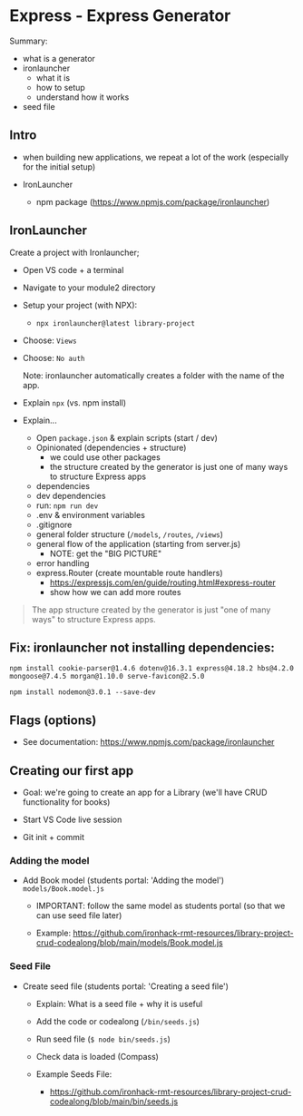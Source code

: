 

# Express - Express Generator


Summary:
- what is a generator
- ironlauncher
  - what it is
  - how to setup
  - understand how it works
- seed file




## Intro

- when building new applications, we repeat a lot of the work (especially for the initial setup)

- IronLauncher
  - npm package (https://www.npmjs.com/package/ironlauncher)




## IronLauncher

Create a project with Ironlauncher;

- Open VS code + a terminal
- Navigate to your module2 directory

- Setup your project (with NPX):

  <!-- OLD `npx --yes ironlauncher library-project` -->
  - `npx ironlauncher@latest library-project`
      <!-- note: students get a message "do you want to install 0.39..." choose yes -->


- Choose: `Views`
- Choose: `No auth`


    <!-- 
      with Auth:
      npx  --yes  ironlauncher@latest  our-cool-project-backend  --auth   --json
    -->


    Note: ironlauncher automatically creates a folder with the name of the app.


- Explain `npx` (vs. npm install)

- Explain...
  - Open `package.json` & explain scripts (start / dev)
  - Opinionated (dependencies + structure)
    - we could use other packages
    - the structure created by the generator is just one of many ways to structure Express apps
  - dependencies
  - dev dependencies
  - run: `npm run dev`
  - .env & environment variables
    <!-- IMPORTANT: explain `environment variables` here -->
  - .gitignore
  - general folder structure (`/models`, `/routes`, `/views`)
  - general flow of the application (starting from server.js)
    - NOTE: get the "BIG PICTURE"
  - error handling
  - express.Router (create mountable route handlers)
    - https://expressjs.com/en/guide/routing.html#express-router
    - show how we can add more routes



> The app structure created by the generator is just "one of many ways" to structure Express apps.



## Fix: ironlauncher not installing dependencies:
```
npm install cookie-parser@1.4.6 dotenv@16.3.1 express@4.18.2 hbs@4.2.0 mongoose@7.4.5 morgan@1.10.0 serve-favicon@2.5.0 

```

```
npm install nodemon@3.0.1 --save-dev
```



## Flags (options)

- See documentation: https://www.npmjs.com/package/ironlauncher




## Creating our first app

- Goal: we're going to create an app for a Library (we'll have CRUD functionality for books)

- Start VS Code live session

- Git init + commit

<!-- @Luis: create initial commit + push -->



### Adding the model

- Add Book model (students portal: 'Adding the model')
  `models/Book.model.js`

  - IMPORTANT: follow the same model as students portal (so that we can use seed file later)

  - Example: https://github.com/ironhack-rmt-resources/library-project-crud-codealong/blob/main/models/Book.model.js


### Seed File

- Create seed file (students portal: 'Creating a seed file')
  - Explain: What is a seed file + why it is useful
  - Add the code or codealong (`/bin/seeds.js`)
  - Run seed file (`$ node bin/seeds.js`)
  - Check data is loaded (Compass)

  - Example Seeds File: 
    - https://github.com/ironhack-rmt-resources/library-project-crud-codealong/blob/main/bin/seeds.js



    <!--
    @Luis: drop DB library-project (from previous cohorts)
    -->



